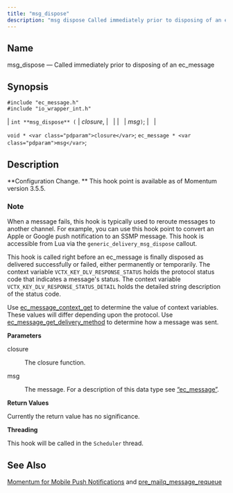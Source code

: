```yaml
---
title: "msg_dispose"
description: "msg dispose Called immediately prior to disposing of an ec message int msg dispose closure msg void closure ec message msg Configuration Change This hook point is available as of Momentum version 3 5 5 When a message fails this hook is typically used to reroute messages to another channel..."
---
```


<a name="hooks.generic_delivery.msg_dispose"></a> 
## Name

msg_dispose — Called immediately prior to disposing of an ec_message

## Synopsis

```
#include "ec_message.h"
#include "io_wrapper_int.h"
```

| `int **msg_dispose** (` | <var class="pdparam">closure</var>, |   |
|   | <var class="pdparam">msg</var>`)`; |   |

`void * <var class="pdparam">closure</var>`;
`ec_message * <var class="pdparam">msg</var>`;<a name="idp29798144"></a> 
## Description

**Configuration Change. ** This hook point is available as of Momentum version 3.5.5.

### Note

When a message fails, this hook is typically used to reroute messages to another channel. For example, you can use this hook point to convert an Apple or Google push notification to an SSMP message. This hook is accessible from Lua via the `generic_delivery_msg_dispose` callout.

This hook is called right before an ec_message is finally disposed as delivered successfully or failed, either permanently or temporarily. The context variable `VCTX_KEY_DLV_RESPONSE_STATUS` holds the protocol status code that indicates a message's status. The context variable `VCTX_KEY_DLV_RESPONSE_STATUS_DETAIL` holds the detailed string description of the status code.

Use [ec_message_context_get](/momentum/3/3-api/apis-ec-message-context-get) to determine the value of context variables. These values will differ depending upon the protocol. Use [ec_message_get_delivery_method](/momentum/3/3-api/apis-ec-message-get-delivery-method) to determine how a message was sent.

**<a name="idp29805520"></a> Parameters**

<dl class="variablelist">

<dt>closure</dt>

<dd>

The closure function.

</dd>

<dt>msg</dt>

<dd>

The message. For a description of this data type see [“ec_message”](/momentum/3/3-api/structs-ec-message).

</dd>

</dl>

**<a name="idp29810608"></a> Return Values**

Currently the return value has no significance.

**<a name="idp29811552"></a> Threading**

This hook will be called in the `Scheduler` thread.

<a name="idp29813072"></a> 
## See Also

[Momentum for Mobile Push Notifications](/momentum/3/3-push) and [pre_mailq_message_requeue](/momentum/3/3-api/hooks-core-pre-mailq-message-requeue)